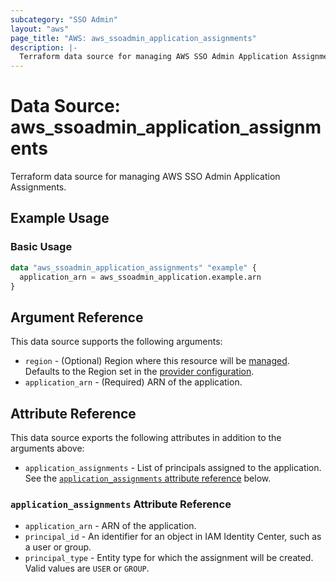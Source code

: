 ```yaml
---
subcategory: "SSO Admin"
layout: "aws"
page_title: "AWS: aws_ssoadmin_application_assignments"
description: |-
  Terraform data source for managing AWS SSO Admin Application Assignments.
---
```


# Data Source: aws_ssoadmin_application_assignments

Terraform data source for managing AWS SSO Admin Application Assignments.

## Example Usage

### Basic Usage

```terraform
data "aws_ssoadmin_application_assignments" "example" {
  application_arn = aws_ssoadmin_application.example.arn
}
```

## Argument Reference

This data source supports the following arguments:

* `region` - (Optional) Region where this resource will be [managed](https://docs.aws.amazon.com/general/latest/gr/rande.html#regional-endpoints). Defaults to the Region set in the [provider configuration](https://registry.terraform.io/providers/hashicorp/aws/latest/docs#aws-configuration-reference).
* `application_arn` - (Required) ARN of the application.

## Attribute Reference

This data source exports the following attributes in addition to the arguments above:

* `application_assignments` - List of principals assigned to the application. See the [`application_assignments` attribute reference](#application_assignments-attribute-reference) below.

### `application_assignments` Attribute Reference

* `application_arn` - ARN of the application.
* `principal_id` - An identifier for an object in IAM Identity Center, such as a user or group.
* `principal_type` - Entity type for which the assignment will be created. Valid values are `USER` or `GROUP`.

